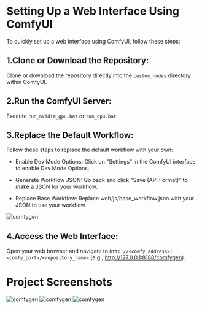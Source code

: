 # Setting Up a Web Interface Using ComfyUI

To quickly set up a web interface using ComfyUI, follow these steps:

## 1.Clone or Download the Repository:
Clone or download the repository directly into the `custom_nodes` directory within ComfyUI.

## 2.Run the ComfyUI Server:
Execute `run_nvidia_gpu.bat` or `run_cpu.bat`.

## 3.Replace the Default Workflow:
Follow these steps to replace the default workflow with your own:

- Enable Dev Mode Options: Click on "Settings" in the ComfyUI interface to enable Dev Mode Options.

- Generate Workflow JSON: Go back and click "Save (API Format)" to make a JSON for your workflow.

- Replace Base Workflow: Replace web/js/base_workflow.json with your JSON to use your workflow.

![comfygen](https://github.com/wei30172/comfygen/assets/60259324/b0b4f0f7-01fa-488e-aca0-24c38de18b18)

## 4.Access the Web Interface:
Open your web browser and navigate to `http://<comfy_address>:<comfy_port>/<repository_name>` (e.g., http://127.0.0.1:8188/comfygen). 

# Project Screenshots
![comfygen](https://github.com/wei30172/comfygen/assets/60259324/a0427135-ba13-471d-ad37-559de57f8f54)
![comfygen](https://github.com/wei30172/comfygen/assets/60259324/3b5566f8-1dae-4986-ac73-e08bb26f0553)
![comfygen](https://github.com/wei30172/comfygen/assets/60259324/ceb9a127-ac22-44a0-9b75-49247d35a07e)
